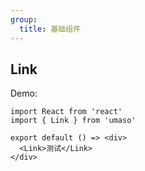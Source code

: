 ```yaml
---
group:
  title: 基础组件
---
```


## Link

Demo:

```tsx
import React from 'react'
import { Link } from 'umaso'

export default () => <div>
  <Link>测试</Link>
</div>

```

<API />
